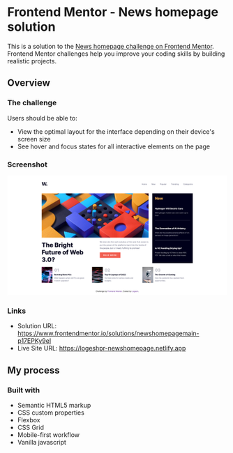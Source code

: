 # Frontend Mentor - News homepage solution

This is a solution to the [News homepage challenge on Frontend Mentor](https://www.frontendmentor.io/challenges/news-homepage-H6SWTa1MFl). Frontend Mentor challenges help you improve your coding skills by building realistic projects.

## Overview

### The challenge

Users should be able to:

- View the optimal layout for the interface depending on their device's screen size
- See hover and focus states for all interactive elements on the page

### Screenshot

<img src="screenshot.png">

### Links

- Solution URL: https://www.frontendmentor.io/solutions/newshomepagemain-p17EPKy9eI
- Live Site URL: https://logeshpr-newshomepage.netlify.app

## My process

### Built with

- Semantic HTML5 markup
- CSS custom properties
- Flexbox
- CSS Grid
- Mobile-first workflow
- Vanilla javascript
